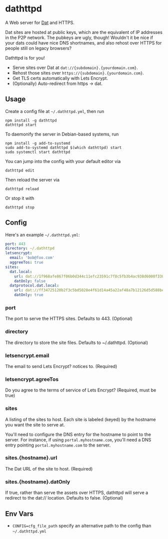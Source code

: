 # dathttpd

A Web server for [Dat](https://datprotocol.com) and HTTPS.

Dat sites are hosted at public keys, which are the equivalent of IP addresses in the P2P network. The pubkeys are ugly, though! Wouldn't it be nice if your dats could have nice DNS shortnames, and also rehost over HTTPS for people still on legacy browsers?

Dathttpd is for you!

 - Serve sites over Dat at `dat://{subdomain}.{yourdomain.com}`.
 - Rehost those sites over `https://{subdomain}.{yourdomain.com}`.
 - Get TLS certs automatically with Lets Encrypt.
 - (Optionally) Auto-redirect from https -> dat.

## Usage

Create a config file at `~/.dathttpd.yml`, then run

```
npm install -g dathttpd
dathttpd start
```

To daemonify the server in Debian-based systems, run

```
npm install -g add-to-systemd
sudo add-to-systemd dathttpd $(which dathttpd) start
sudo systemctl start dathttpd
```

You can jump into the config with your default editor via

```
dathttpd edit
```

Then reload the server via

```
dathttpd reload
```

Or stop it with

```
dathttpd stop
```

## Config

Here's an example `~/.dathttpd.yml`:

```yaml
port: 443
directory: ~/.dathttpd
letsencrypt:
  email: 'bob@foo.com'
  aggreeTos: true
sites:
  dat.local:
    url: dat://1f968afe867f06b0d344c11efc23591c7f8c5fb3b4ac938d6000f330f6ee2a03/
    datOnly: false
  datprotocol.dat.local:
    url: dat://ff34725120b2f3c5bd5028e4f61d14a45a22af48a7b12126d5d588becde88a93/
    datOnly: true
```

### port

The port to serve the HTTPS sites. Defaults to 443. (Optional)

### directory

The directory to store the site files. Defaults to ~/.dathttpd. (Optional)

### letsencrypt.email

The email to send Lets Encrypt? notices to. (Required)

### letsencrypt.agreeTos

Do you agree to the terms of service of Lets Encrypt? (Required, must be true)

### sites

A listing of the sites to host. Each site is labeled (keyed) by the hostname you want the site to serve at.

You'll need to configure the DNS entry for the hostname to point to the server. For instance, if using `portal.myhostname.com`, you'll need a DNS entry pointing `portal.myhostname.com` to the server.

### sites.{hostname}.url

The Dat URL of the site to host. (Required)

### sites.{hostname}.datOnly

If true, rather than serve the assets over HTTPS, dathttpd will serve a redirect to the dat:// location. Defaults to false. (Optional)

## Env Vars

  - `CONFIG=cfg_file_path` specify an alternative path to the config than `~/.dathttpd.yml`